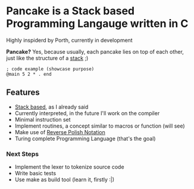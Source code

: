 # Pancake is a Stack based Programming Langauge written in C

Highly inspiderd by Porth, currently in development

**Pancake?** Yes, because usually, each pancake lies on top of each other, just like the structure of a [stack](https://en.wikipedia.org/wiki/Stack_(abstract_data_type)) ;)

```
; code example (showcase purpose)
@main 5 2 * . end
```

## Features
* [Stack based](https://en.wikipedia.org/wiki/Stack-oriented_programming#:~:text=The%20programming%20languages%20Forth%2C%20Factor,data%20back%20atop%20the%20stack.), as I already said 
* Currently interpreted, in the future I'll work on the compiler
* Minimal instruction set
* Implement routines, a concept similar to macros or function (will see)
* Make use of [Reverse Polish Notation](https://en.wikipedia.org/wiki/Reverse_Polish_notation)
* Turing complete Programming Language (that's the goal)

### Next Steps
* Implement the lexer to tokenize source code
* Write basic tests
* Use make as build tool (learn it, firstly :|)
